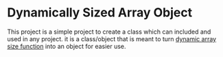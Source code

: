 # Dynamically Sized Array Object
This project is a simple project to create a class which can included and used in any project. it is a class/object that is meant to turn [dynamic array size function](https://github.com/Noscka/Dynamic-Array-size-Function) into an object for easier use.
